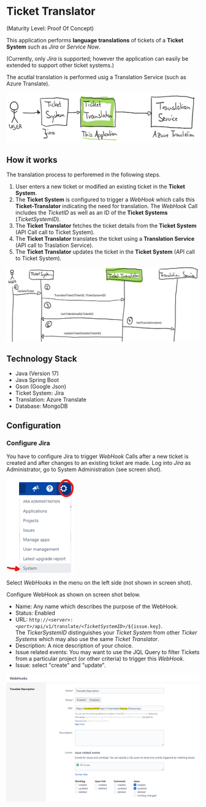 ﻿# Ticket Translator
(Maturity Level: Proof Of Concept)

This application performs **language translations** of tickets of a **Ticket System** such as *Jira* or *Service Now*.

(Currently, only *Jira* is supported; however the application can easily be extended to support other ticket systems.)

The acutlal translation is performed usig a Translation Service (such as Azure Translate).

![System Landscape Overview](/Documentation/Images/Landscape.png)

## How it works
The translation process to perforemed in the following steps.
1. User enters a new ticket or modified an existing ticket in the **Ticket System**.
2. The **Ticket System** is configured to trigger a *WebHook* which calls this **Ticket-Translator** indicating the need for translation. The *WebHook* Call includes the *TicketID* as well as an ID of the **Ticket Systems** (*TicketSystemID*).
3. The **Ticket Translator** fetches the ticket details from the **Ticket System** (API Call call to Ticket System).
4. The **Ticket Translator** translates the ticket using a **Translation Service** (API call to Traslation Service).
5. The **Ticket Translator** updates the ticket in the **Ticket System** (API call to Ticket System).

![System Landscape Overview](/Documentation/Images/SequenceDiagram.png)

## Technology Stack
* Java (Version 17)
* Java Spring Boot
* Gson (Google Json)
* Ticket System: Jira
* Translation: Azure Translate
* Database: MongoDB



## Configuration
### Configure Jira
You have to configure Jira to trigger *WebHook* Calls after a new ticket is created and after changes to an existing ticket are made. Log into *Jira* as Administrator, go to System Administration (see screen shot).

![Jira Admin](/Documentation/Images/JiraAdmin.png)

Select *WebHooks* in the menu on the left side (not shown in screen shot).

Configure WebHook as shown on screen shot below.
* Name: Any name which describes the purpose of the WebHook.
* Status: Enabled
* URL: <code>http://*\<server\>*:*\<port\>*/api/v1/translate/*\<TicketSystemID\>*/${issue.key}</code>.<br />
  The *TickerSystemID* distinguishes your *Ticket System* from other *Ticker Systems* which may also use the same *Ticket Translator*.
* Description: A nice description of your choice.
* Issue related events: You may want to use the JQL Query to filter Tickets from a particular project (or other criteria) to trigger this *WebHook*.
* Issue: select "create" and "update".

![Jira WebHook](/Documentation/Images/JiraWebHooks.png)





